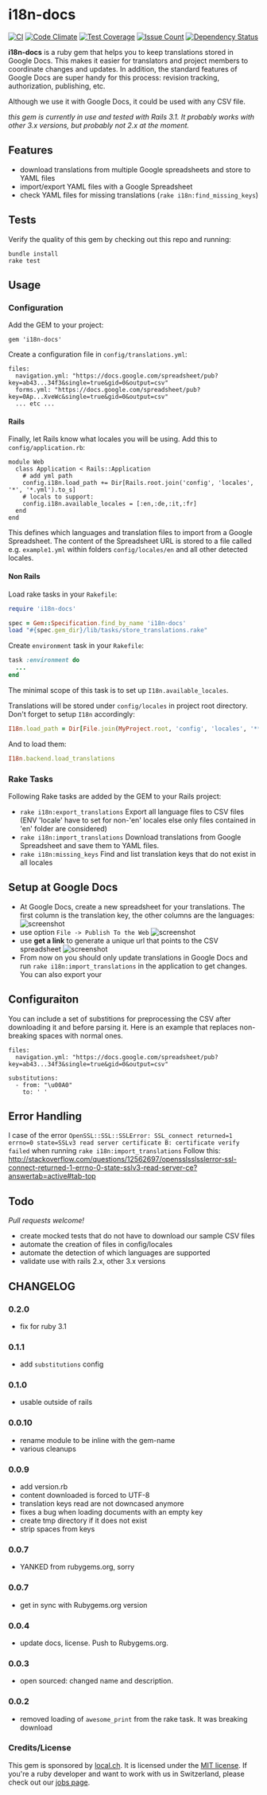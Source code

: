 # i18n-docs

[![CI](https://github.com/renuo/i18n-docs/actions/workflows/ci.yml/badge.svg)](https://github.com/renuo/i18n-docs/actions/workflows/ci.yml)
[![Code Climate](https://codeclimate.com/github/renuo/i18n-docs/badges/gpa.svg)](https://codeclimate.com/github/renuo/i18n-docs)
[![Test Coverage](https://codeclimate.com/github/renuo/i18n-docs/badges/coverage.svg)](https://codeclimate.com/github/renuo/i18n-docs/coverage)
[![Issue Count](https://codeclimate.com/github/renuo/i18n-docs/badges/issue_count.svg)](https://codeclimate.com/github/renuo/i18n-docs)
[![Dependency Status](https://gemnasium.com/badges/github.com/renuo/i18n-docs.svg)](https://gemnasium.com/github.com/renuo/i18n-docs)

**i18n-docs** is a ruby gem that helps you to keep translations stored in Google Docs. This makes it easier for translators and project members to coordinate changes and updates. In addition, the standard features of Google Docs are super handy for this process: revision tracking, authorization, publishing, etc.

Although we use it with Google Docs, it could be used with any CSV file.

*this gem is currently in use and tested with Rails 3.1. It probably works with other 3.x versions, but probably not 2.x at the moment.*

## Features

* download translations from multiple Google spreadsheets and store to YAML files
* import/export YAML files with a Google Spreadsheet
* check YAML files for missing translations (`rake i18n:find_missing_keys`)

## Tests

Verify the quality of this gem by checking out this repo and running:

    bundle install
    rake test

## Usage

### Configuration

Add the GEM to your project:

    gem 'i18n-docs'

Create a configuration file in `config/translations.yml`:

    files:
      navigation.yml: "https://docs.google.com/spreadsheet/pub?key=ab43...34f3&single=true&gid=0&output=csv"
      forms.yml: "https://docs.google.com/spreadsheet/pub?key=0Ap...XveWc&single=true&gid=0&output=csv"
      ... etc ...

#### Rails

Finally, let Rails know what locales you will be using. Add this to `config/application.rb`:

    module Web
      class Application < Rails::Application
        # add yml path
        config.i18n.load_path += Dir[Rails.root.join('config', 'locales', '*', '*.yml').to_s]
        # locals to support:
        config.i18n.available_locales = [:en,:de,:it,:fr]
      end
    end

This defines which languages and translation files to import from a Google Spreadsheet. The content of the Spreadsheet URL is stored to a file called e.g. `example1.yml` within folders `config/locales/en` and all other detected locales.

#### Non Rails

Load rake tasks in your `Rakefile`:

```ruby
require 'i18n-docs'

spec = Gem::Specification.find_by_name 'i18n-docs'
load "#{spec.gem_dir}/lib/tasks/store_translations.rake"
```

Create `environment` task in your `Rakefile`:

```ruby
task :environment do
  ...
end

```

The minimal scope of this task is to set up `I18n.available_locales`.

Translations will be stored under `config/locales` in project root directory.
Don't forget to setup `I18n` accordingly:

```ruby
I18n.load_path = Dir[File.join(MyProject.root, 'config', 'locales', '**', '*.yml')]
```

And to load them:

```ruby
I18n.backend.load_translations
```

### Rake Tasks

Following Rake tasks are added by the GEM to your Rails project:

* `rake i18n:export_translations`
  Export all language files to CSV files (ENV 'locale' have to set for non-'en' locales else only files contained in 'en' folder are considered)
* `rake i18n:import_translations`
  Download translations from Google Spreadsheet and save them to YAML files.
* `rake i18n:missing_keys`
  Find and list translation keys that do not exist in all locales


## Setup at Google Docs

* At Google Docs, create a new spreadsheet for your translations. The first column is the translation key, the other columns are the languages:
![screenshot](http://dl.dropbox.com/u/385855/Screenshots/bamr.png)
* use option `File -> Publish To the Web`
![screenshot](http://dl.dropbox.com/u/385855/Screenshots/2-lp.png)
* use **get a link** to generate a unique url that points to the CSV spreadsheet
![screenshot](http://dl.dropbox.com/u/385855/Screenshots/oom_.png)
* From now on you should only update translations in Google Docs and run `rake i18n:import_translations` in the application to get changes. You can also export your


## Configuraiton

You can include a set of substitions for preprocessing the CSV after downloading it and before parsing it. Here is an example that replaces non-breaking spaces with normal ones.

    files:
      navigation.yml: "https://docs.google.com/spreadsheet/pub?key=ab43...34f3&single=true&gid=0&output=csv"

    substitutions:
      - from: "\u00A0"
        to: ' '


## Error Handling

I case of the error `OpenSSL::SSL::SSLError: SSL_connect returned=1 errno=0 state=SSLv3 read server certificate B: certificate verify failed` when running `rake i18n:import_translations`
Follow this: http://stackoverflow.com/questions/12562697/opensslsslsslerror-ssl-connect-returned-1-errno-0-state-sslv3-read-server-ce?answertab=active#tab-top

## Todo

*Pull requests welcome!*

* create mocked tests that do not have to download our sample CSV files
* automate the creation of files in config/locales
* automate the detection of which languages are supported
* validate use with rails 2.x, other 3.x versions

## CHANGELOG

### 0.2.0

* fix for ruby 3.1

### 0.1.1

* add `substitutions` config

### 0.1.0

* usable outside of rails

### 0.0.10

* rename module to be inline with the gem-name
* various cleanups

### 0.0.9

* add version.rb
* content downloaded is forced to UTF-8
* translation keys read are not downcased anymore
* fixes a bug when loading documents with an empty key
* create tmp directory if it does not exist
* strip spaces from keys

### 0.0.7

* YANKED from rubygems.org, sorry

### 0.0.7

* get in sync with Rubygems.org version

### 0.0.4

* update docs, license. Push to Rubygems.org.

### 0.0.3

* open sourced: changed name and description.

### 0.0.2

* removed loading of `awesome_print` from the rake task. It was breaking
  download

### Credits/License

This gem is sponsored by [local.ch](http://www.local.ch/). It is licensed under the [MIT license](http://en.wikipedia.org/wiki/MIT_License). If you're a ruby developer and want to work with us in Switzerland, please check out our [jobs page](http://local-ch.github.com/).
